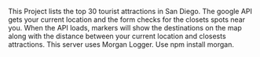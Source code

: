 This Project lists the top 30 tourist attractions in San Diego. The google API gets your current location and the form checks for the closets spots near you. When the API loads, markers will show the destinations on the map along with the distance between your current location and closests attractions. This server uses Morgan Logger. Use npm install morgan.
